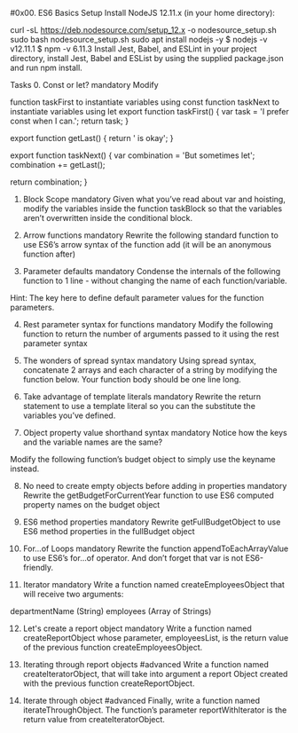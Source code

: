 #0x00. ES6 Basics
Setup
Install NodeJS 12.11.x
(in your home directory):

curl -sL https://deb.nodesource.com/setup_12.x -o nodesource_setup.sh
sudo bash nodesource_setup.sh
sudo apt install nodejs -y
$ nodejs -v
v12.11.1
$ npm -v
6.11.3
Install Jest, Babel, and ESLint
in your project directory, install Jest, Babel and ESList by using the supplied package.json and run npm install.

Tasks
0. Const or let?
mandatory
Modify

function taskFirst to instantiate variables using const
function taskNext to instantiate variables using let
export function taskFirst() {
  var task = 'I prefer const when I can.';
  return task;
}

export function getLast() {
  return ' is okay';
}

export function taskNext() {
  var combination = 'But sometimes let';
  combination += getLast();

  return combination;
}

1. Block Scope
mandatory
Given what you’ve read about var and hoisting, modify the variables inside the function taskBlock so that the variables aren’t overwritten inside the conditional block.

2. Arrow functions
mandatory
Rewrite the following standard function to use ES6’s arrow syntax of the function add (it will be an anonymous function after)

3. Parameter defaults
mandatory
Condense the internals of the following function to 1 line - without changing the name of each function/variable.

Hint: The key here to define default parameter values for the function parameters.

4. Rest parameter syntax for functions
mandatory
Modify the following function to return the number of arguments passed to it using the rest parameter syntax

5. The wonders of spread syntax
mandatory
Using spread syntax, concatenate 2 arrays and each character of a string by modifying the function below. Your function body should be one line long.

6. Take advantage of template literals
mandatory
Rewrite the return statement to use a template literal so you can the substitute the variables you’ve defined.

7. Object property value shorthand syntax
mandatory
Notice how the keys and the variable names are the same?

Modify the following function’s budget object to simply use the keyname instead.

8. No need to create empty objects before adding in properties
mandatory
Rewrite the getBudgetForCurrentYear function to use ES6 computed property names on the budget object

9. ES6 method properties
mandatory
Rewrite getFullBudgetObject to use ES6 method properties in the fullBudget object

10. For...of Loops
mandatory
Rewrite the function appendToEachArrayValue to use ES6’s for...of operator. And don’t forget that var is not ES6-friendly.

11. Iterator
mandatory
Write a function named createEmployeesObject that will receive two arguments:

departmentName (String)
employees (Array of Strings)

12. Let's create a report object
mandatory
Write a function named createReportObject whose parameter, employeesList, is the return value of the previous function createEmployeesObject.

13. Iterating through report objects
#advanced
Write a function named createIteratorObject, that will take into argument a report Object created with the previous function createReportObject.

14. Iterate through object
#advanced
Finally, write a function named iterateThroughObject. The function’s parameter reportWithIterator is the return value from createIteratorObject.
